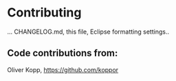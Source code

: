 # Contributing

... CHANGELOG.md, this file, Eclipse formatting settings..


## Code contributions from:

Oliver Kopp, https://github.com/koppor
